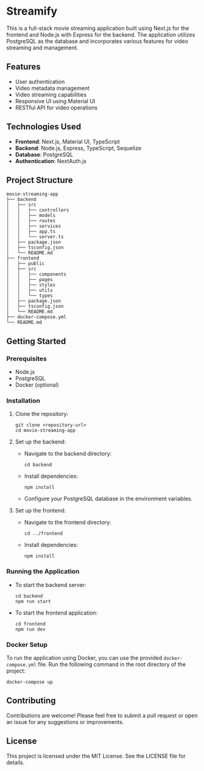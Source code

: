 # Streamify

This is a full-stack movie streaming application built using Next.js for the frontend and Node.js with Express for the backend. The application utilizes PostgreSQL as the database and incorporates various features for video streaming and management.

## Features

- User authentication
- Video metadata management
- Video streaming capabilities
- Responsive UI using Material UI
- RESTful API for video operations

## Technologies Used

- **Frontend**: Next.js, Material UI, TypeScript
- **Backend**: Node.js, Express, TypeScript, Sequelize
- **Database**: PostgreSQL
- **Authentication**: NextAuth.js

## Project Structure

```
movie-streaming-app
├── backend
│   ├── src
│   │   ├── controllers
│   │   ├── models
│   │   ├── routes
│   │   ├── services
│   │   ├── app.ts
│   │   └── server.ts
│   ├── package.json
│   ├── tsconfig.json
│   └── README.md
├── frontend
│   ├── public
│   ├── src
│   │   ├── components
│   │   ├── pages
│   │   ├── styles
│   │   ├── utils
│   │   └── types
│   ├── package.json
│   ├── tsconfig.json
│   └── README.md
├── docker-compose.yml
└── README.md
```

## Getting Started

### Prerequisites

- Node.js
- PostgreSQL
- Docker (optional)

### Installation

1. Clone the repository:
   ```
   git clone <repository-url>
   cd movie-streaming-app
   ```

2. Set up the backend:
   - Navigate to the backend directory:
     ```
     cd backend
     ```
   - Install dependencies:
     ```
     npm install
     ```
   - Configure your PostgreSQL database in the environment variables.

3. Set up the frontend:
   - Navigate to the frontend directory:
     ```
     cd ../frontend
     ```
   - Install dependencies:
     ```
     npm install
     ```

### Running the Application

- To start the backend server:
  ```
  cd backend
  npm run start
  ```

- To start the frontend application:
  ```
  cd frontend
  npm run dev
  ```

### Docker Setup

To run the application using Docker, you can use the provided `docker-compose.yml` file. Run the following command in the root directory of the project:

```
docker-compose up
```

## Contributing

Contributions are welcome! Please feel free to submit a pull request or open an issue for any suggestions or improvements.

## License

This project is licensed under the MIT License. See the LICENSE file for details.